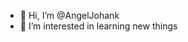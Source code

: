 - 👋 Hi, I’m @AngelJohank
- 👀 I’m interested in learning new things


<!---
- 📫 How to reach me: angeljohank@gmail.com
AngelJohank/AngelJohank is a ✨ special ✨ repository because its `README.md` (this file) appears on your GitHub profile.
You can click the Preview link to take a look at your changes.
--->
